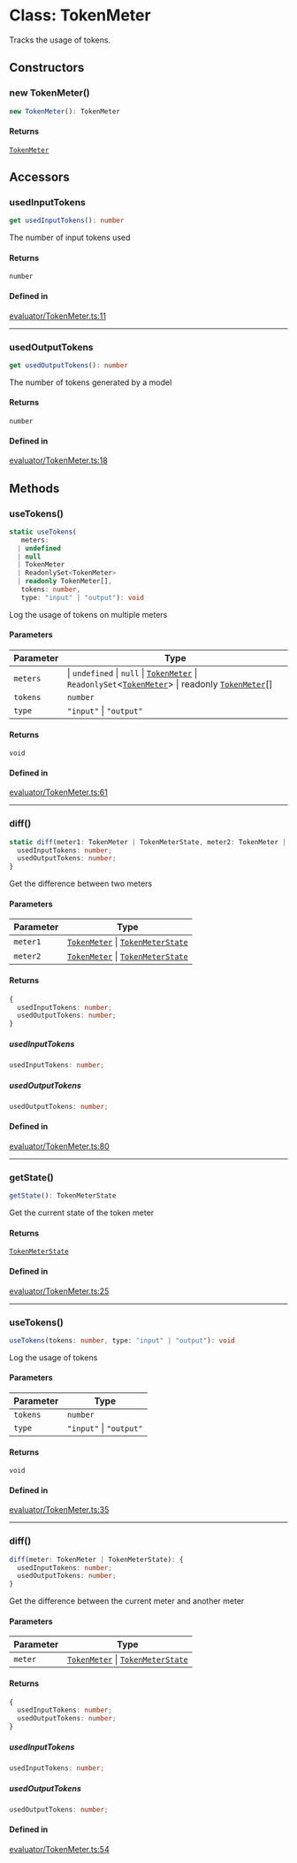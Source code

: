 # Class: TokenMeter

Tracks the usage of tokens.

## Constructors

### new TokenMeter()

```ts
new TokenMeter(): TokenMeter
```

#### Returns

[`TokenMeter`](TokenMeter.md)

## Accessors

### usedInputTokens

```ts
get usedInputTokens(): number
```

The number of input tokens used

#### Returns

`number`

#### Defined in

[evaluator/TokenMeter.ts:11](https://github.com/withcatai/node-llama-cpp/blob/6405ee945e792651123189aae2612212095765b6/src/evaluator/TokenMeter.ts#L11)

***

### usedOutputTokens

```ts
get usedOutputTokens(): number
```

The number of tokens generated by a model

#### Returns

`number`

#### Defined in

[evaluator/TokenMeter.ts:18](https://github.com/withcatai/node-llama-cpp/blob/6405ee945e792651123189aae2612212095765b6/src/evaluator/TokenMeter.ts#L18)

## Methods

### useTokens()

```ts
static useTokens(
   meters: 
  | undefined
  | null
  | TokenMeter
  | ReadonlySet<TokenMeter>
  | readonly TokenMeter[], 
   tokens: number, 
   type: "input" | "output"): void
```

Log the usage of tokens on multiple meters

#### Parameters

| Parameter | Type |
| ------ | ------ |
| `meters` | \| `undefined` \| `null` \| [`TokenMeter`](TokenMeter.md) \| `ReadonlySet`&lt;[`TokenMeter`](TokenMeter.md)&gt; \| readonly [`TokenMeter`](TokenMeter.md)[] |
| `tokens` | `number` |
| `type` | `"input"` \| `"output"` |

#### Returns

`void`

#### Defined in

[evaluator/TokenMeter.ts:61](https://github.com/withcatai/node-llama-cpp/blob/6405ee945e792651123189aae2612212095765b6/src/evaluator/TokenMeter.ts#L61)

***

### diff()

```ts
static diff(meter1: TokenMeter | TokenMeterState, meter2: TokenMeter | TokenMeterState): {
  usedInputTokens: number;
  usedOutputTokens: number;
}
```

Get the difference between two meters

#### Parameters

| Parameter | Type |
| ------ | ------ |
| `meter1` | [`TokenMeter`](TokenMeter.md) \| [`TokenMeterState`](../type-aliases/TokenMeterState.md) |
| `meter2` | [`TokenMeter`](TokenMeter.md) \| [`TokenMeterState`](../type-aliases/TokenMeterState.md) |

#### Returns

```ts
{
  usedInputTokens: number;
  usedOutputTokens: number;
}
```

##### usedInputTokens

```ts
usedInputTokens: number;
```

##### usedOutputTokens

```ts
usedOutputTokens: number;
```

#### Defined in

[evaluator/TokenMeter.ts:80](https://github.com/withcatai/node-llama-cpp/blob/6405ee945e792651123189aae2612212095765b6/src/evaluator/TokenMeter.ts#L80)

***

### getState()

```ts
getState(): TokenMeterState
```

Get the current state of the token meter

#### Returns

[`TokenMeterState`](../type-aliases/TokenMeterState.md)

#### Defined in

[evaluator/TokenMeter.ts:25](https://github.com/withcatai/node-llama-cpp/blob/6405ee945e792651123189aae2612212095765b6/src/evaluator/TokenMeter.ts#L25)

***

### useTokens()

```ts
useTokens(tokens: number, type: "input" | "output"): void
```

Log the usage of tokens

#### Parameters

| Parameter | Type |
| ------ | ------ |
| `tokens` | `number` |
| `type` | `"input"` \| `"output"` |

#### Returns

`void`

#### Defined in

[evaluator/TokenMeter.ts:35](https://github.com/withcatai/node-llama-cpp/blob/6405ee945e792651123189aae2612212095765b6/src/evaluator/TokenMeter.ts#L35)

***

### diff()

```ts
diff(meter: TokenMeter | TokenMeterState): {
  usedInputTokens: number;
  usedOutputTokens: number;
}
```

Get the difference between the current meter and another meter

#### Parameters

| Parameter | Type |
| ------ | ------ |
| `meter` | [`TokenMeter`](TokenMeter.md) \| [`TokenMeterState`](../type-aliases/TokenMeterState.md) |

#### Returns

```ts
{
  usedInputTokens: number;
  usedOutputTokens: number;
}
```

##### usedInputTokens

```ts
usedInputTokens: number;
```

##### usedOutputTokens

```ts
usedOutputTokens: number;
```

#### Defined in

[evaluator/TokenMeter.ts:54](https://github.com/withcatai/node-llama-cpp/blob/6405ee945e792651123189aae2612212095765b6/src/evaluator/TokenMeter.ts#L54)
